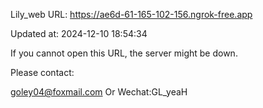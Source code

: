 Lily_web URL: https://ae6d-61-165-102-156.ngrok-free.app

Updated at: 2024-12-10 18:54:34

If you cannot open this URL, the server might be down.

Please contact: 

goley04@foxmail.com Or Wechat:GL_yeaH
